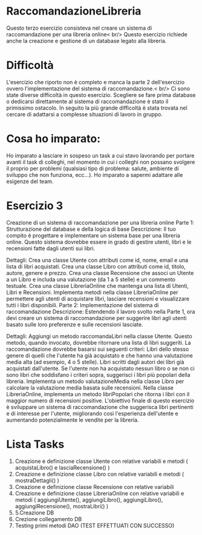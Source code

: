 # RaccomandazioneLibreria
Questo terzo esercizio consisteva nel creare un sistema di raccomandazione per una libreria online< br/>
Questo esercizio richiede anche la creazione e gestione di un database legato alla libreria.

# Difficoltà
L'esercizio che riporto non è completo e manca la parte 2 dell'esercizio ovvero l'implementazione del sistema di raccomandazione.< br/>
Ci sono state diverse difficoltà in questo esercizio. Scegliere se fare prima database o dedicarsi direttamente al sistema di raccomandazione è stato il primissimo ostacolo. 
In seguito la più grande difficoltà è stata trovata nel cercare di adattarsi a complesse situazioni di lavoro in gruppo.

# Cosa ho imparato:
Ho imparato a lasciare in sospeso un task a cui stavo lavorando per portare avanti il task di colleghi, nel momento in cui i colleghi non possano svolgere il proprio per problemi (qualsiasi tipo di problema: salute, ambiente di sviluppo che non funziona, ecc...).
Ho imparato a sapermi adattare alle esigenze del team.

# Esercizio 3

Creazione di un sistema di raccomandazione per una libreria online
Parte 1: Strutturazione del database e della logica di base
Descrizione: Il tuo compito è progettare e implementare un sistema base per una libreria online. Questo sistema dovrebbe essere in grado di gestire utenti, libri e le recensioni fatte dagli utenti sui libri.

Dettagli:
Crea una classe Utente con attributi come id, nome, email e una lista di libri acquistati.
Crea una classe Libro con attributi come id, titolo, autore, genere e prezzo.
Crea una classe Recensione che associ un Utente a un Libro e includa una valutazione (da 1 a 5 stelle) e un commento testuale.
Crea una classe LibreriaOnline che mantenga una lista di Utenti, Libri e Recensioni.
Implementa metodi nella classe LibreriaOnline per permettere agli utenti di acquistare libri, lasciare recensioni e visualizzare tutti i libri disponibili.
Parte 2: Implementazione del sistema di raccomandazione
Descrizione: Estendendo il lavoro svolto nella Parte 1, ora devi creare un sistema di raccomandazione per suggerire libri agli utenti basato sulle loro preferenze e sulle recensioni lasciate.

Dettagli:
Aggiungi un metodo raccomandaLibri nella classe Utente. Questo metodo, quando invocato, dovrebbe ritornare una lista di libri suggeriti.
La raccomandazione dovrebbe basarsi sui seguenti criteri:
Libri dello stesso genere di quelli che l'utente ha già acquistato e che hanno una valutazione media alta (ad esempio, 4 o 5 stelle).
Libri scritti dagli autori dei libri già acquistati dall'utente.
Se l'utente non ha acquistato nessun libro o se non ci sono libri che soddisfano i criteri sopra, suggerisci i libri più popolari della libreria.
Implementa un metodo valutazioneMedia nella classe Libro per calcolare la valutazione media basata sulle recensioni.
Nella classe LibreriaOnline, implementa un metodo libriPopolari che ritorna i libri con il maggior numero di recensioni positive.
L'obiettivo finale di questo esercizio è sviluppare un sistema di raccomandazione che suggerisca libri pertinenti e di interesse per l'utente, migliorando così l'esperienza dell'utente e aumentando potenzialmente le vendite per la libreria.

# Lista Tasks

1. Creazione e definizione classe Utente con relative variabili e metodi ( acquistaLibro() e lasciaRecensione() )
2. Creazione e definizione classe Libro con relative variabili e metodi ( mostraDettagli() )
3. Creazione e definizione classe Recensione con relative variabili
4. Creazione e definizione classe LibreriaOnline con relative variabili e metodi ( aggiungiUtente(), aggiungiLibro(), aggiungiLibro(), aggiungiRecensione(), mostraLibri() )
5. 5.Creazione DB
6. Crezione collegamento DB
7. Testing primi metodi DAO (TEST EFFETTUATI CON SUCCESSO)
